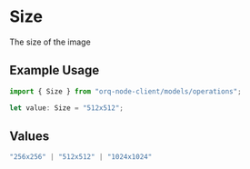 # Size

The size of the image

## Example Usage

```typescript
import { Size } from "orq-node-client/models/operations";

let value: Size = "512x512";
```

## Values

```typescript
"256x256" | "512x512" | "1024x1024"
```